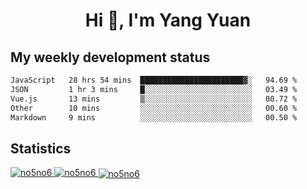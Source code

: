 <h1 align="center">Hi 👋, I'm Yang Yuan</h1>


## My weekly development status
<!--START_SECTION:waka-->

```txt
JavaScript   28 hrs 54 mins  ███████████████████████▓░   94.69 %
JSON         1 hr 3 mins     █░░░░░░░░░░░░░░░░░░░░░░░░   03.49 %
Vue.js       13 mins         ▒░░░░░░░░░░░░░░░░░░░░░░░░   00.72 %
Other        10 mins         ░░░░░░░░░░░░░░░░░░░░░░░░░   00.60 %
Markdown     9 mins          ░░░░░░░░░░░░░░░░░░░░░░░░░   00.50 %
```

<!--END_SECTION:waka-->

## Statistics
<a href="https://github.com/anuraghazra/github-readme-stats">
  <img src="https://github-readme-stats.vercel.app/api/top-langs/?username=no5no6&theme=dracula" alt="no5no6">
</a>
<a href="https://github.com/anuraghazra/github-readme-stats">
  <img src="https://github-readme-stats.vercel.app/api?username=no5no6&show_icons=true&theme=dracula&line_height=40" alt="no5no6">
</a>
<a href="https://github.com/anuraghazra/github-readme-stats">
  <img align="center" src="https://github-readme-streak-stats.herokuapp.com/?user=no5no6&theme=dracula" alt="no5no6" />
</a>
